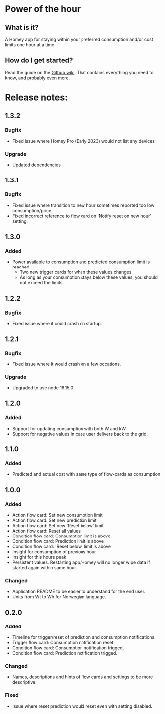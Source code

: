 # Power of the hour

## What is it?
A Homey app for staying within your preferred consumption and/or cost limits one hour at a time.

## How do I get started?
Read the guide on the [Github wiki](https://github.com/kjeet90/homey-power-of-the-hour/wiki). That contains everything you need to know, and probably even more.

# Release notes:

## 1.3.2

### Bugfix

- Fixed issue where Homey Pro (Early 2023) would not list any devices

### Upgrade

- Updated dependencies

## 1.3.1

### Bugfix

- Fixed issue where transition to new hour sometimes reported too low consumption/price.
- Fixed incorrect reference to flow card on 'Notify reset on new hour' setting.

## 1.3.0

### Added

- Power available to consumption and predicted consumption limit is reached.
  - Two new trigger cards for when these values changes.
  - As long as your consumption stays below these values, you should not exceed the limits.

## 1.2.2

### Bugfix

- Fixed issue where it could crash on startup.

## 1.2.1

### Bugfix

- Fixed issue where it would crash on a few occations.

### Upgrade

- Upgraded to use node 16.15.0

## 1.2.0

### Added

- Support for updating consumption with both W and kW
- Support for negative values in case user delivers back to the grid.

## 1.1.0

### Added

- Predicted and actual cost with same type of flow-cards as consumption

## 1.0.0

### Added

- Action flow card: Set new consumption limit
- Action flow card: Set new prediction limit
- Action flow card: Set new 'Reset below' limit
- Action flow card: Reset all values
- Condition flow card: Consumption limit is above
- Condition flow card: Prediction limit is above
- Condition flow card: 'Reset below' limit is above
- Insight for consumption of previous hour
- Insight for this hours peak
- Persistent values. Restarting app/Homey will no longer wipe data if started again within same hour.

### Changed

- Application README to be easier to understand for the end user.
- Units from Wt to Wh for Norwegian language.

## 0.2.0

### Added

- Timeline for trigger/reset of prediction and consumption notifications.
- Trigger flow card: Consumption notification reset.
- Condition flow card: Consumption notification trigged.
- Condition flow card: Prediction notification trigged.

### Changed

- Names, descriptions and hints of flow cards and settings to be more descriptive.

### Fixed

- Issue where reset prediction would reset even with setting disabled.
